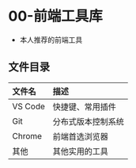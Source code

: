 # 00-前端工具库
- 本人推荐的前端工具

## 文件目录
 | 文件名  | 描述               |
 | :------ | :----------------- |
 | VS Code | 快捷键、常用插件   |
 | Git     | 分布式版本控制系统 |
 | Chrome  | 前端首选浏览器     |
 | 其他    | 其他实用的工具     |